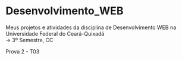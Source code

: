 # Desenvolvimento_WEB
Meus projetos e atividades da disciplina de Desenvolvimento WEB na Universidade Federal do Ceará-Quixadá <br>
-> 3º Semestre, CC

Prova 2 - T03
